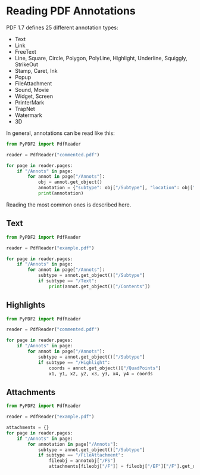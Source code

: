 # Reading PDF Annotations

PDF 1.7 defines 25 different annotation types:

* Text
* Link
* FreeText
* Line, Square, Circle, Polygon, PolyLine, Highlight, Underline, Squiggly, StrikeOut
* Stamp, Caret, Ink
* Popup
* FileAttachment
* Sound, Movie
* Widget, Screen
* PrinterMark
* TrapNet
* Watermark
* 3D

In general, annotations can be read like this:

```python
from PyPDF2 import PdfReader

reader = PdfReader("commented.pdf")

for page in reader.pages:
    if "/Annots" in page:
        for annot in page["/Annots"]:
            obj = annot.get_object()
            annotation = {"subtype": obj["/Subtype"], "location": obj["/Rect"]}
            print(annotation)
```

Reading the most common ones is described here.

## Text

```python
from PyPDF2 import PdfReader

reader = PdfReader("example.pdf")

for page in reader.pages:
    if "/Annots" in page:
        for annot in page["/Annots"]:
            subtype = annot.get_object()["/Subtype"]
            if subtype == "/Text":
                print(annot.get_object()["/Contents"])
```

## Highlights

```python
from PyPDF2 import PdfReader

reader = PdfReader("commented.pdf")

for page in reader.pages:
    if "/Annots" in page:
        for annot in page["/Annots"]:
            subtype = annot.get_object()["/Subtype"]
            if subtype == "/Highlight":
                coords = annot.get_object()["/QuadPoints"]
                x1, y1, x2, y2, x3, y3, x4, y4 = coords
```

## Attachments

```python
from PyPDF2 import PdfReader

reader = PdfReader("example.pdf")

attachments = {}
for page in reader.pages:
    if "/Annots" in page:
        for annotation in page["/Annots"]:
            subtype = annot.get_object()["/Subtype"]
            if subtype == "/FileAttachment":
                fileobj = annotobj["/FS"]
                attachments[fileobj["/F"]] = fileobj["/EF"]["/F"].get_data()
```
